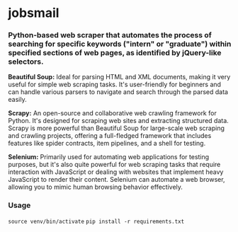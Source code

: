 # jobsmail

<h3>Python-based web scraper that automates the process of searching for specific keywords ("intern" or "graduate") within specified sections of web pages, as identified by jQuery-like selectors.</h3>

**Beautiful Soup:** Ideal for parsing HTML and XML documents, making it very useful for simple web scraping tasks. It's user-friendly for beginners and can handle various parsers to navigate and search through the parsed data easily.

**Scrapy:** An open-source and collaborative web crawling framework for Python. It's designed for scraping web sites and extracting structured data. Scrapy is more powerful than Beautiful Soup for large-scale web scraping and crawling projects, offering a full-fledged framework that includes features like spider contracts, item pipelines, and a shell for testing.

**Selenium:** Primarily used for automating web applications for testing purposes, but it's also quite powerful for web scraping tasks that require interaction with JavaScript or dealing with websites that implement heavy JavaScript to render their content. Selenium can automate a web browser, allowing you to mimic human browsing behavior effectively.

<h3>Usage</h3>

`source venv/bin/activate`
`pip install -r requirements.txt`
